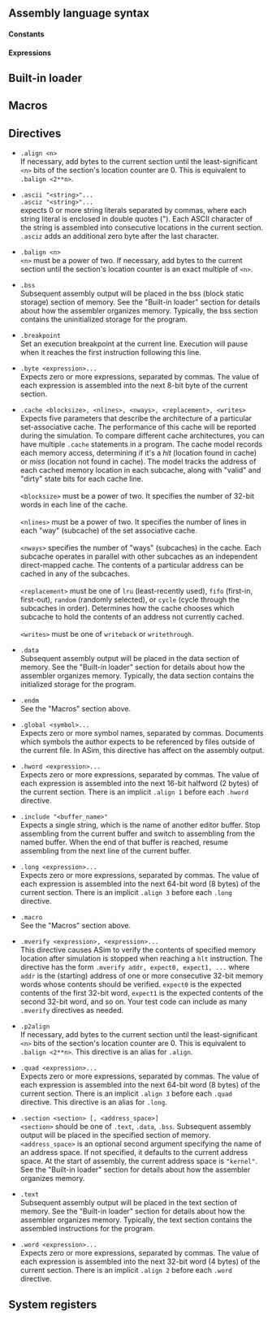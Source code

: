 ## Assembly language syntax

#### Constants

#### Expressions

## Built-in loader

## Macros

## Directives

* `.align <n>`<br>
If necessary, add bytes to the current section until the least-significant
`<n>` bits of the section's location counter are 0.  This is equivalent to
`.balign <2**n>`.

* `.ascii "<string>"...`<br>
`.asciz "<string>"...`<br>
expects 0 or more string literals separated by commas, where each
string literal is enclosed in double quotes ("). Each ASCII character
of the string is assembled into consecutive locations in the current
section.  `.asciz` adds an additional zero byte after the last
character.

* `.balign <n>`<br>
`<n>` must be a power of two.  If necessary, add bytes to the current
section until the section's location counter is an exact multiple of
`<n>`.

* `.bss`<br>
Subsequent assembly output will be placed in the bss (block static
storage) section of memory.  See the "Built-in loader" section for
details about how the assembler organizes memory.  Typically, the
bss section contains the uninitialized storage for the program.

* `.breakpoint`<br>
Set an execution breakpoint at the current line.  Execution will
pause when it reaches the first instruction following this line.

* `.byte <expression>...`<br>
Expects zero or more expressions, separated by commas.  The value of
each expression is assembled into the next 8-bit byte of the current section.

* `.cache <blocksize>, <nlines>, <nways>, <replacement>, <writes>`<br>
Expects five parameters that describe the architecture of a particular
set-associative cache.  The performance of this cache will be reported
during the simulation.  To compare different cache architectures, you
can have multiple `.cache` statements in a program.  The cache model
records each memory access, determining if it's a *hit* (location found
in cache) or *miss* (location not found in cache).  The model tracks the
address of each cached memory location in each subcache, along with
"valid" and "dirty" state bits for each cache line.<br><br>
`<blocksize>` must be a power of two.  It specifies the number of
32-bit words in each line of the cache.<br><br>
`<nlines>` must be a power of two.  It specifies the number of lines
in each "way" (subcache) of the set associative cache.<br><br>
`<nways>` specifies the number of "ways" (subcaches) in the cache.
Each subcache operates in parallel with other subcaches as an
independent direct-mapped cache.  The contents of a particular address
can be cached in any of the subcaches.<br><br>
`<replacement>` must be one of `lru` (least-recently used), `fifo`
(first-in, first-out), `random` (randomly selected), or `cycle` (cycle
through the subcaches in order).  Determines how the cache chooses
which subcache to hold the contents of an address not currently
cached.<br><br>
`<writes>` must be one of `writeback` or `writethrough`.

* `.data`<br>
Subsequent assembly output will be placed in the data
section of memory.  See the "Built-in loader" section for
details about how the assembler organizes memory.  Typically,
the data section contains the initialized storage for the
program.

* `.endm`<br>
See the "Macros" section above.

* `.global <symbol>...`<br>
Expects zero or more symbol names, separated by commas.  Documents
which symbols the author expects to be referenced by files outside
of the current file.  In ASim, this directive has affect on the
assembly output.

* `.hword <expression>...`<br>
Expects zero or more expressions, separated by commas.  The value of
each expression is assembled into the next 16-bit halfword (2 bytes)
of the current section.  There is an implicit `.align 1` before each
`.hword` directive.

* `.include "<buffer_name>"`<br>
Expects a single string, which is the name of another editor buffer.
Stop assembling from the current buffer and switch to assembling from
the named buffer.  When the end of that buffer is reached, resume
assembling from the next line of the current buffer.

* `.long <expression>...`<br>
Expects zero or more expressions, separated by commas.  The value of
each expression is assembled into the next 64-bit word (8 bytes)
of the current section.  There is an implicit `.align 3` before each
`.long` directive.

* `.macro`<br>
See the "Macros" section above.

* `.mverify <expression>, <expression>...`<br>
This directive causes ASim to verify the contents of specified memory
location after simulation is stopped when reaching a `hlt` instruction.
The directive has the form `.mverify addr, expect0, expect1, ...` where `addr` is
the (starting) address of one or more consecutive 32-bit memory words
whose contents should be verified.  `expect0` is the expected contents
of the first 32-bit word, `expect1` is the expected contents of the
second 32-bit word, and so on.  Your test code can include as many
`.mverify` directives as needed.

* `.p2align`<br>
If necessary, add bytes to the current section until the least-significant
`<n>` bits of the section's location counter are 0.  This is equivalent to
`.balign <2**n>`.  This directive is an alias for `.align`.

* `.quad <expression>...`<br>
Expects zero or more expressions, separated by commas.  The value of
each expression is assembled into the next 64-bit word (8 bytes)
of the current section.  There is an implicit `.align 3` before each
`.quad` directive.  This directive is an alias for `.long`.

* `.section <section> [, <address_space>]`<br>
`<section>` should be one of `.text`, `.data`, `.bss`.  Subsequent
assembly output will be placed in the specified section of memory.
`<address_space>` is an optional second argument specifying the
name of an address space.  If not specified, it defaults to the
current address space.  At the start of assembly, the current
address space is `"kernel"`.  See the "Built-in loader" section for
details about how the assembler organizes memory.

* `.text`<br>
Subsequent assembly output will be placed in the text
section of memory.  See the "Built-in loader" section for
details about how the assembler organizes memory.  Typically,
the text section contains the assembled instructions for the
program.

* `.word <expression>...`<br>
Expects zero or more expressions, separated by commas.  The value of
each expression is assembled into the next 32-bit word (4 bytes)
of the current section.  There is an implicit `.align 2` before each
`.word` directive.

## System registers
